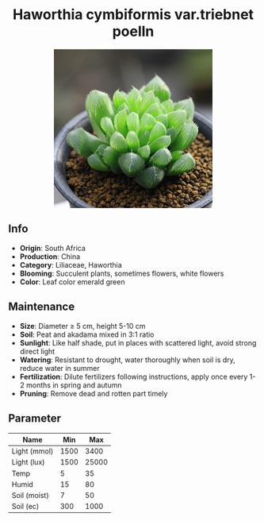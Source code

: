 <h1 align='center'>Haworthia cymbiformis var.triebnet poelln</h1>
<p align="center">
    <img 
        align='center'
        width='320'
        src="../images/haworthia cymbiformis vartriebnet poelln.png" 
        alt='Haworthia cymbiformis var.triebnet poelln' />
</p>

## Info

 - **Origin**: South Africa
 - **Production**: China
 - **Category**: Liliaceae, Haworthia
 - **Blooming**: Succulent plants, sometimes flowers, white flowers
 - **Color**: Leaf color emerald green

## Maintenance

 - **Size**: Diameter ≥ 5 cm, height 5-10 cm
 - **Soil**: Peat and akadama mixed in 3:1 ratio
 - **Sunlight**: Like half shade, put in places with scattered light, avoid strong direct light
 - **Watering**: Resistant to drought, water thoroughly when soil is dry, reduce water in summer
 - **Fertilization**: Dilute fertilizers following instructions,  apply once every 1-2 months in spring and autumn
 - **Pruning**: Remove dead and rotten part timely

## Parameter

| Name         | Min  | Max   |
|--------------|------|-------|
| Light (mmol) | 1500 | 3400  |
| Light (lux)  | 1500 | 25000 |
| Temp         | 5    | 35    |
| Humid        | 15   | 80    |
| Soil (moist) | 7   | 50    |
| Soil (ec)    | 300  | 1000  |